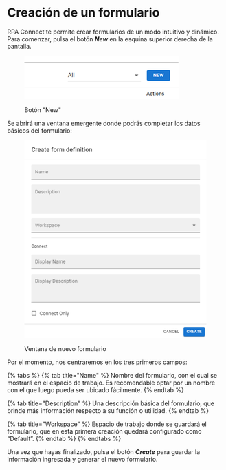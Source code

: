 # Creación de un formulario

RPA Connect te permite crear formularios de un modo intuitivo y dinámico. Para comenzar, pulsa el botón _**New**_ en la esquina superior derecha de la pantalla.



<figure><img src="../.gitbook/assets/nuevo_formulario.png" alt=""><figcaption><p>Botón "New"</p></figcaption></figure>

Se abrirá una ventana emergente donde podrás completar los datos básicos del formulario:

<figure><img src="../.gitbook/assets/Ventana_formulario.png" alt=""><figcaption><p>Ventana de nuevo formulario</p></figcaption></figure>

Por el momento, nos centraremos en los tres primeros campos:

{% tabs %}
{% tab title="Name" %}
Nombre del formulario, con el cual se mostrará en el espacio de trabajo. Es recomendable optar por un nombre con el que luego pueda ser ubicado fácilmente.
{% endtab %}

{% tab title="Description" %}
Una descripción básica del formulario, que brinde más información respecto a su función o utilidad.
{% endtab %}

{% tab title="Workspace" %}
Espacio de trabajo donde se guardará el formulario, que en esta primera creación quedará configurado como “Default”.
{% endtab %}
{% endtabs %}

Una vez que hayas finalizado, pulsa el botón _**Create**_ para guardar la información ingresada y generar el nuevo formulario.
